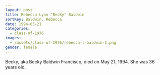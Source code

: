 ```yaml
---
layout: post
title: Rebecca Lynn "Becky" Baldwin
sortKey: Baldwin, Rebecca
date: 1994-05-21
categories:
  - class-of-1976
images:
  - /assets/class-of-1976/rebecca-l-baldwin-1.png
gender: female
---
```

Becky, aka Becky Baldwin Francisco, died on May 21, 1994.  She was 36 years old.